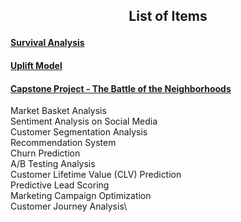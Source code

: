 ## <p style="text-align: center;">List of Items</p>
#### [Survival Analysis](https://github.com/jungj82/Portfolio/blob/main/Survival%20Analysis.ipynb)
#### [Uplift Model](https://github.com/jungj82/Portfolio/blob/main/uplift.ipynb)
#### [Capstone Project - The Battle of the Neighborhoods](https://github.com/jungj82/Portfolio/blob/main/IBM_Capstone.ipynb)
Market Basket Analysis\
Sentiment Analysis on Social Media\
Customer Segmentation Analysis\
Recommendation System\
Churn Prediction\
A/B Testing Analysis\
Customer Lifetime Value (CLV) Prediction\
Predictive Lead Scoring\
Marketing Campaign Optimization\
Customer Journey Analysis\
